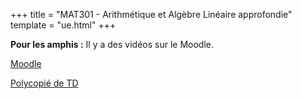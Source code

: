 +++
title = "MAT301 - Arithmétique et Algèbre Linéaire approfondie"
template = "ue.html"
+++

**Pour les amphis :** Il y a des vidéos sur le Moodle. 

[Moodle](https://cours.univ-grenoble-alpes.fr/course/view.php?id=11818)

[Polycopié de TD](/min/mat301/mat301-td.pdf)
